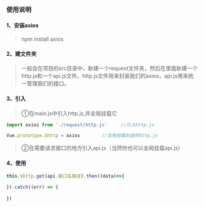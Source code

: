 ### 使用说明
#### 1、安装axios
> npm install axios

#### 2、建文件夹
> 一般会在项目的src目录中，新建一个request文件夹，然后在里面新建一个http.js和一个api.js文件。http.js文件用来封装我们的axios，api.js用来统一管理我们的接口。

#### 3、引入
> ①在main.js中引入http.js,并全局挂载它
```js
import axios from './request/http.js'     //引入http.js

Vue.prototype.$http = axios        //全局挂载封装的http.js
```
> ②在需要请求接口的地方引入api.js（当然你也可以全局挂载api.js）

#### 4、使用
```js
this.$http.get(api.接口名路径).then((data)=>{

}).catch((err) => {
    
})
```